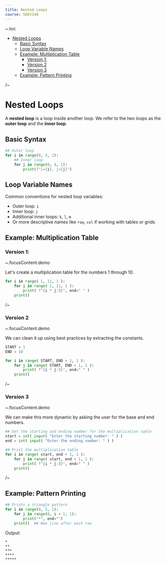 ```yaml
---
title: Nested Loops
course: SDEV140
---
```


~.toc

- [Nested Loops](#nested-loops)
  - [Basic Syntax](#basic-syntax)
  - [Loop Variable Names](#loop-variable-names)
  - [Example: Multiplication Table](#example-multiplication-table)
    - [Version 1:](#version-1)
    - [Version 2](#version-2)
    - [Version 3](#version-3)
  - [Example: Pattern Printing](#example-pattern-printing)

/~

# Nested Loops

A **nested loop** is a loop inside another loop. We refer to the two loops as the **outer loop** and the **inner loop**.

## Basic Syntax

```python
## Outer loop
for i in range(0, 3, 1):
    ## Inner loop
    for j in range(0, 4, 1):
        print(f"i={i}, j={j}")
```

## Loop Variable Names

Common conventions for nested loop variables:

- Outer loop: `i`
- Inner loop: `j`
- Additional inner loops: `k`, `l`, `m`
- Or more descriptive names like `row`, `col` if working with tables or grids

## Example: Multiplication Table

### Version 1:

~.focusContent.demo

Let's create a multiplication table for the numbers 1 through 10.

```python
for i in range( 1, 11, 1 ):
    for j in range( 1, 11, 1 ):
        print( f"{i * j:3}", end=" " )
    print()
```

/~

### Version 2

~.focusContent.demo

We can clean it up using best practices by extracting the constants.

```python
START = 1
END = 10

for i in range( START, END + 1, 1 ):
    for j in range( START, END + 1, 1 ):
        print( f"{i * j:3}", end=" " )
    print()
```

/~

### Version 3

~.focusContent.demo

We can make this more dynamic by asking the user for the base and end numbers.

```python
## Get the starting and ending number for the multiplication table
start = int( input( "Enter the starting number: " ) )
end = int( input( "Enter the ending number: " ) )

## Print the multiplication table
for i in range( start, end + 1, 1 ):
    for j in range( start, end + 1, 1 ):
        print( f"{i * j:3}", end=" " )
    print()
```

/~

## Example: Pattern Printing

```python
## Prints a triangle pattern
for i in range(0, 5, 1):
    for j in range(0, i + 1, 1):
        print("*", end="")
    print()  ## New line after each row
```

Output:

```
*
**
***
****
*****
```
